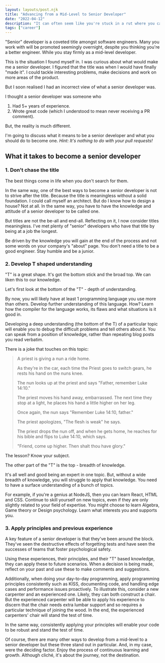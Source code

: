 ```yaml
---
layout: layouts/post.njk
title: "Advancing from a Mid-Level to Senior Developer"
date: "2022-04-12"
description: "It can often seem like you're stuck in a rut where you can not progress further. Here is how to get out of the mid-level and onto the next stage of your career"
tags: ["career"]
---
```


"Senior" developer is a coveted title amongst software engineers. Many you work with will be promoted seemingly overnight, despite you thinking you're a better engineer. While you stay firmly as a mid-level developer.

This is the situation I found myself in. I was curious about what would make me a senior developer. I figured that the title was when I would have finally "made it". I could tackle interesting problems, make decisions and work on more areas of the product.

But I soon realised I had an incorrect view of what a senior developer was.

I thought a senior developer was someone who

1. Had 5+ years of experience.
2. Wrote great code (which I understood to mean never receiving a PR comment).

But, the reality is much different.

I'm going to discuss what it means to be a senior developer and what you should do to become one. _Hint: It's nothing to do with your pull requests!_

## What it takes to become a senior developer

### 1. Don't chase the title

The best things come in life when you don't search for them.

In the same way, one of the best ways to become a senior developer is not to strive after the title. Because the title is meaningless without a solid foundation. I could call myself an architect. But do I know how to design a house? Not at all. In the same way, you have to have the knowledge and attitude of a senior developer to be called one.

But titles are not the be-all and end-all. Reflecting on it, I now consider titles meaningless. I've met plenty of "senior" developers who have that title by being at a job the longest.

Be driven by the knowledge you will gain at the end of the process and not some words on your company's "about" page. You don't need a title to be a good engineer. Stay humble and be a junior.

### 2. Develop T shaped understanding

"T" is a great shape. It's got the bottom stick and the broad top. We can liken this to our knowledge.

Let's first look at the bottom of the "T" - depth of understanding.

By now, you will likely have at least 1 programming language you use more than others. Develop further understanding of this language. How? Learn how the compiler for the language works, its flaws and what situations is it good in.

Developing a deep understanding (the bottom of the T) of a particular topic will enable you to debug the difficult problems and tell others about it. You can speak from a position of knowledge, rather than repeating blog posts you read verbatim.

There is a joke that touches on this topic:

> A priest is giving a nun a ride home.
>
> As they're in the car, each time the Priest goes to switch gears, he rests his hand on the nuns knee.
>
> The nun looks up at the priest and says "Father, remember Luke 14:10."
>
> The priest moves his hand away, embarrassed. The next time they stop at a light, he places his hand a little higher on her leg.
>
> Once again, the nun says "Remember Luke 14:10, father."
>
> The priest apologizes, "The flesh is weak" he says.
>
> The priest drops the nun off, and when he gets home, he reaches for his bible and flips to Luke 14:10, which says.
>
> "Friend, come up higher. Then shalt thou have glory."

The lesson? Know your subject.

The other part of the "T" is the top - breadth of knowledge.

It's all well and good being an expert in one topic. But, without a wide breadth of knowledge, you will struggle to apply that knowledge. You need to have a surface understanding of a bunch of topics.

For example, if you're a genius at NodeJS, then you can learn React, HTML and CSS. Continue to skill yourself on new topics, even if they are only slightly related to your field of expertise. You might choose to learn Algebra, Game theory or Design psychology. Learn what interests you and supports you.

### 3. Apply principles and previous experience

A key feature of a senior developer is that they've been around the block. They've seen the destructive effects of forgetting tests and have seen the successes of teams that foster psychological safety.

Using these experiences, their principles, and their "T" based knowledge, they can apply these to future scenarios. When a decision is being made, reflect on your past and use these to make comments and suggestions.

Additionally, when doing your day-to-day programming, apply programming principles consistently such as KISS, documenting code, and handling edge cases and performance issues proactively. To illustrate this, consider a new carpenter and an experienced one. Likely, they can both construct a chair. But the experienced carpenter will be able to apply his experience to discern that the chair needs extra lumbar support and so requires a particular technique of joining the wood. In the end, the experienced carpenters' chair will stand the test of time.

In the same way, consistently applying your principles will enable your code to be robust and stand the test of time.

Of course, there are many other ways to develop from a mid-level to a senior developer but these three stand out in particular. And, in my case, were the deciding factor. Enjoy the process of continuous learning and growth. Although cliché, it's about the journey, not the destination.
